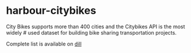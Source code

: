 # harbour-citybikes
City Bikes supports more than 400 cities and the Citybikes API is the most widely # used dataset for building bike sharing transportation projects.

Complete list is available on [dill]

[dill]: <http://www.citybik.es>
